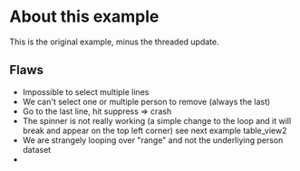 # About this example

This is the original example, minus the threaded update.

## Flaws

* Impossible to select multiple lines
* We can't select one or multiple person to remove (always the last)
* Go to the last line, hit suppress => crash
* The spinner is not really working (a simple change to the loop and it will break and appear on the top left corner) see next example table_view2
* We are strangely looping over "range" and not the underliying person dataset
* 
